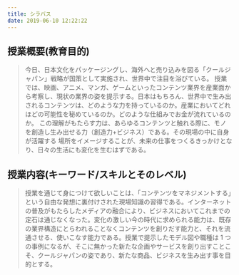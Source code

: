 ```yaml
---
title: シラバス
date: 2019-06-10 12:22:22
---
```


## 授業概要(教育目的)

> 今日、日本文化をパッケージングし、海外へと売り込みを図る「クールジャパン」戦略が国策として実施され、世界中で注目を浴びている。
> 授業では、映画、アニメ、マンガ、ゲームといったコンテンツ業界を産業面から考察し、現状の業界の姿を提示する。日本はもちろん、世界中で生み出されるコンテンツは、どのような力を持っているのか。産業においてどれほどの可能性を秘めているのか。どのような仕組みでお金が流れているのか。
> この理解がもたらす力は、あらゆるコンテンツと触れる際に、モノを創造し生み出せる力（創造力+ビジネス）である。その現場の中に自身が活躍する
> 場所をイメージすることが、未来の仕事をつくるきっかけとなり、日々の生活にも変化を生むはずである。

## 授業内容(キーワード/スキルとそのレベル)

> 授業を通じて身につけて欲しいことは、「コンテンツをマネジメントする」という自由な発想に裏付けされた現場知識の習得である。インターネットの普及がもたらしたメディアの融合により、ビジネスにおいてこれまでの定石は通じなくなった。変化の激しい今の時代に求められる能力は、既存の業界構造にとらわれることなくコンテンツを創りだす能力と、それを流通させる、使いこなす能力である。授業で提示したモデル図や職種は 1 つの事例になるが、そこに無かった新たな企画やサービスを創り出すことこそ、クールジャパンの姿であり、新たな商品、ビジネスを生み出す事を目的とする。
